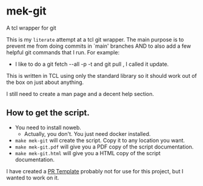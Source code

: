 # mek-git
A tcl wrapper for git

This is my `literate` attempt at a tcl git wrapper. The main purpose 
is to prevent me from doing commits in `main' branches AND to also
add a few helpful git commands that I run. For example:

 * I like to do a git fetch --all -p -t and git pull , I called it update.

This is written in TCL using only the standard library so it should work
out of the box on just about anything. 

I still need to create a man page and a decent help section.

## How to get the script.

 * You need to install noweb.
   * Actually, you don't. You just need docker installed. 
 * `make mek-git` will create the script. Copy it to any location you want.
 * `make mek-git.pdf` will give you a PDF copy of the script documentation.
 * `make mek-git.html` will give you a HTML copy of the script documentation.

I have created a [PR Template](pull_request_template.md) probably not for use for this project, but I wanted to work on it. 

